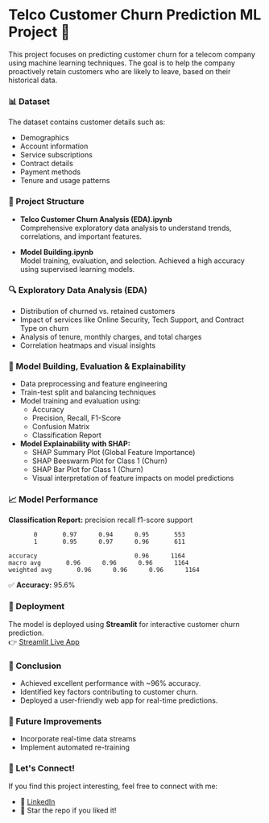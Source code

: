 # Telco Customer Churn Prediction ML Project 🚀

This project focuses on predicting customer churn for a telecom company using machine learning techniques. The goal is to help the company proactively retain customers who are likely to leave, based on their historical data.

### 📊 Dataset
The dataset contains customer details such as:
- Demographics
- Account information
- Service subscriptions
- Contract details
- Payment methods
- Tenure and usage patterns

### 📂 Project Structure
- **Telco Customer Churn Analysis (EDA).ipynb**  
  Comprehensive exploratory data analysis to understand trends, correlations, and important features.
  
- **Model Building.ipynb**  
  Model training, evaluation, and selection. Achieved a high accuracy using supervised learning models.

### 🔍 Exploratory Data Analysis (EDA)
- Distribution of churned vs. retained customers
- Impact of services like Online Security, Tech Support, and Contract Type on churn
- Analysis of tenure, monthly charges, and total charges
- Correlation heatmaps and visual insights

### 🧠 Model Building, Evaluation & Explainability
- Data preprocessing and feature engineering
- Train-test split and balancing techniques
- Model training and evaluation using:
  - Accuracy
  - Precision, Recall, F1-Score
  - Confusion Matrix
  - Classification Report
- **Model Explainability with SHAP:**
  - SHAP Summary Plot (Global Feature Importance)
  - SHAP Beeswarm Plot for Class 1 (Churn)
  - SHAP Bar Plot for Class 1 (Churn)
  - Visual interpretation of feature impacts on model predictions
  
### 📈 Model Performance
**Classification Report:**
               precision    recall  f1-score   support

           0       0.97      0.94      0.95       553
           1       0.95      0.97      0.96       611

    accuracy                           0.96      1164
    macro avg       0.96      0.96      0.96      1164
    weighted avg       0.96      0.96      0.96      1164

✅ **Accuracy:** 95.6%

### 🚀 Deployment
The model is deployed using **Streamlit** for interactive customer churn prediction.  
👉 [Streamlit Live App](https://telco-customer-churn-prediction-ml-project.streamlit.app/)

### 📌 Conclusion
- Achieved excellent performance with ~96% accuracy.
- Identified key factors contributing to customer churn.
- Deployed a user-friendly web app for real-time predictions.

### 🧩 Future Improvements
- Incorporate real-time data streams
- Implement automated re-training

### 🤝 Let's Connect!
If you find this project interesting, feel free to connect with me:
- 🔗 [LinkedIn](https://www.linkedin.com/in/muhammad-tahir-data/)
- 🌟 Star the repo if you liked it!


